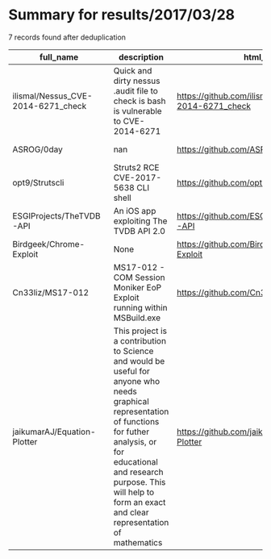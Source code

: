 
# Summary for results/2017/03/28
    
7 records found after deduplication

| full_name | description | html_url | matched_list | matched_count | pushed_at | size | stargazers_count | language | forks_count |
|------------------------------------|-----------------------------------------------------------------------------------------------------------------------------------------------------------------------------------------------------------------------------------------------------------------|-------------------------------------------------------|----------------|-----------------|---------------------------|--------|--------------------|-------------|---------------|
| ilismal/Nessus_CVE-2014-6271_check | Quick and dirty nessus .audit file to check is bash is vulnerable to CVE-2014-6271 | https://github.com/ilismal/Nessus_CVE-2014-6271_check | ['cve-2'] | 1 | 2017-03-28 13:33:34+00:00 | 3 | 0 | nan | 0 |
| ASROG/0day | nan | https://github.com/ASROG/0day | ['0day'] | 1 | 2017-03-28 00:37:55+00:00 | 0 | 0 | nan | 0 |
| opt9/Strutscli | Struts2 RCE CVE-2017-5638 CLI shell | https://github.com/opt9/Strutscli | ['rce'] | 1 | 2017-03-28 04:36:11+00:00 | 3 | 2 | Python | 0 |
| ESGIProjects/TheTVDB-API | An iOS app exploiting The TVDB API 2.0 | https://github.com/ESGIProjects/TheTVDB-API | ['exploit'] | 1 | 2017-03-28 10:01:10+00:00 | 1288 | 0 | Objective-C | 0 |
| Birdgeek/Chrome-Exploit | None | https://github.com/Birdgeek/Chrome-Exploit | ['exploit'] | 1 | 2017-03-28 13:17:25+00:00 | 176 | 1 | Batchfile | 1 |
| Cn33liz/MS17-012 | MS17-012 - COM Session Moniker EoP Exploit running within MSBuild.exe | https://github.com/Cn33liz/MS17-012 | ['exploit'] | 1 | 2017-03-28 16:48:04+00:00 | 3 | 59 | | 31 |
| jaikumarAJ/Equation-Plotter | This project is a contribution to Science and would be useful for anyone who needs graphical representation of functions for futher analysis, or for educational and research purpose. This will help to form an exact and clear representation of mathematics | https://github.com/jaikumarAJ/Equation-Plotter | ['exploit'] | 1 | 2017-03-28 15:18:58+00:00 | 25 | 0 | Java | 0 |
